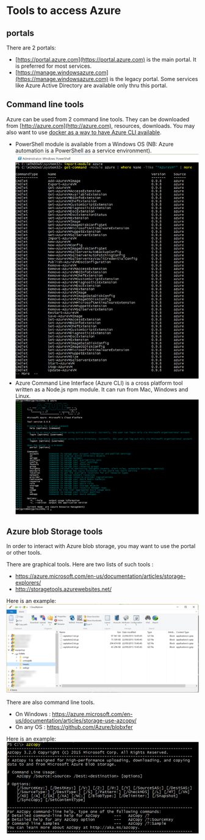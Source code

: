 # Tools to access Azure

## portals

There are 2 portals: 

- [https://portal.azure.com](https://portal.azure.com) is the main portal. It is preferred for most services.  
- [https://manage.windowsazure.com](https://manage.windowsazure.com) is the legacy portal. Some services like Azure Active Directory are available only thru this portal.

## Command line tools

Azure can be used from 2 command line tools. They can be downloaded from [http://azure.com](http://azure.com), resources, downloads. 
You may also want to use [docker as a way to have Azure CLI available](https://hub.docker.com/r/microsoft/azure-cli/).  

- PowerShell module is available from a Windows OS (NB: Azure automation is a PowerShell as a service environment).
![](tools/1.png)
- Azure Command Line Interface (Azure CLI) is a cross platform tool written as a Node.js npm module. It can run from Mac, Windows and Linux.
 ![](tools/2.png)

## Azure blob Storage tools

In order to interact with Azure blob storage, you may want to use the portal or other tools. 

There are graphical tools. Here are two lists of such tools : 
- <https://azure.microsoft.com/en-us/documentation/articles/storage-explorers/>
- <http://storagetools.azurewebsites.net/>

Here is an example: 
![](tools/4.png)


There are also command line tools. 
- On Windows : <https://azure.microsoft.com/en-us/documentation/articles/storage-use-azcopy/> 
- On any OS : <https://github.com/Azure/blobxfer>

Here is an example: 
![](tools/3.png)
